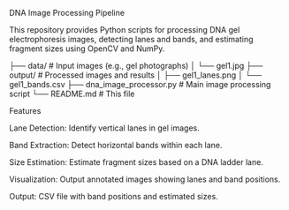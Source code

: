 DNA Image Processing Pipeline

This repository provides Python scripts for processing DNA gel electrophoresis images, detecting lanes and bands, and estimating fragment sizes using OpenCV and NumPy.

├── data/                      # Input images (e.g., gel photographs)
│   └── gel1.jpg
├── output/                    # Processed images and results
│   ├── gel1_lanes.png
│   └── gel1_bands.csv
├── dna_image_processor.py    # Main image processing script
└── README.md                  # This file

Features

Lane Detection: Identify vertical lanes in gel images.

Band Extraction: Detect horizontal bands within each lane.

Size Estimation: Estimate fragment sizes based on a DNA ladder lane.

Visualization: Output annotated images showing lanes and band positions.

Output: CSV file with band positions and estimated sizes.
